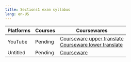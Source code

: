 ```yaml
---
title: Sections1 exam syllabus
lang: en-US
---
```


| Platforms | Courses | Coursewares                                                                                                                                                                                                                             |
|-----------|---------|-----------------------------------------------------------------------------------------------------------------------------------------------------------------------------------------------------------------------------------------|
| YouTube   | Pending | [Courseware upper translate](../../../public/english/Strengthen%20courses/pdf/Courseware%20upper%20translate.pdf)<br/>[Courseware lower translate](../../../public/english/Strengthen%20courses/pdf/Courseware%20lower%20translate.pdf) |
| Untitled  | Pending | [Courseware](../../../public/english/Strengthen%20courses/pdf/Courseware.pdf)                                                                                                                                                           |


